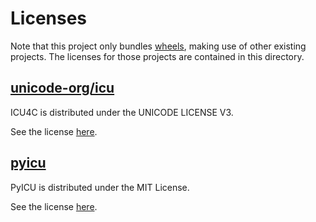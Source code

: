 # Licenses

Note that this project only bundles [wheels][pep-0427],
making use of other existing projects.
The licenses for those projects are contained in this directory.

## [unicode-org/icu][icu]

ICU4C is distributed under the UNICODE LICENSE V3.

See the license [here](./icu.txt).

## [pyicu][pyicu]

PyICU is distributed under the MIT License.

See the license [here](./pyicu.txt).

<!-- MARK: links -->

[pep-0427]: https://peps.python.org/pep-0427
[icu]: https://github.com/unicode-org/icu
[pyicu]: https://gitlab.pyicu.org/main/pyicu
